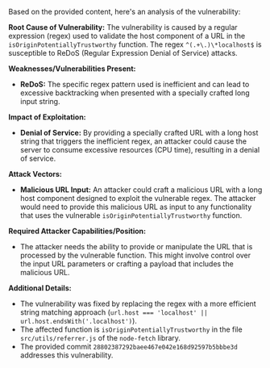 Based on the provided content, here's an analysis of the vulnerability:

**Root Cause of Vulnerability:**
The vulnerability is caused by a regular expression (regex) used to validate the host component of a URL in the `isOriginPotentiallyTrustworthy` function. The regex `^(.+\.)\*localhost$` is susceptible to ReDoS (Regular Expression Denial of Service) attacks.

**Weaknesses/Vulnerabilities Present:**
- **ReDoS:** The specific regex pattern used is inefficient and can lead to excessive backtracking when presented with a specially crafted long input string.

**Impact of Exploitation:**
- **Denial of Service:** By providing a specially crafted URL with a long host string that triggers the inefficient regex, an attacker could cause the server to consume excessive resources (CPU time), resulting in a denial of service.

**Attack Vectors:**
- **Malicious URL Input:** An attacker could craft a malicious URL with a long host component designed to exploit the vulnerable regex. The attacker would need to provide this malicious URL as input to any functionality that uses the vulnerable `isOriginPotentiallyTrustworthy` function.

**Required Attacker Capabilities/Position:**
- The attacker needs the ability to provide or manipulate the URL that is processed by the vulnerable function. This might involve control over the input URL parameters or crafting a payload that includes the malicious URL.

**Additional Details:**

*   The vulnerability was fixed by replacing the regex with a more efficient string matching approach (`url.host === 'localhost' || url.host.endsWith('.localhost')`).
*   The affected function is `isOriginPotentiallyTrustworthy` in the file `src/utils/referrer.js` of the `node-fetch` library.
*   The provided commit `28802387292baee467e042e168d92597b5bbbe3d` addresses this vulnerability.